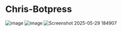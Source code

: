 # Chris-Botpress
![image](https://github.com/user-attachments/assets/75dd4b2b-ee03-4dbc-80cd-6d5b71ed45c7)
![image](https://github.com/user-attachments/assets/5eeba1c4-6c98-4ec5-994c-23b64e0d08d5)
![Screenshot 2025-05-29 184907](https://github.com/user-attachments/assets/9c3bec52-39db-4cd2-be70-84eefb687c00)

